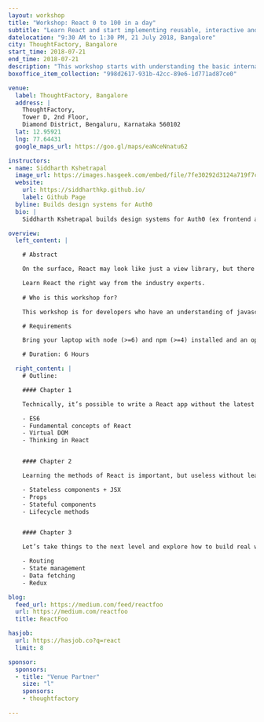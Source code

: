 ```yaml
---
layout: workshop
title: "Workshop: React 0 to 100 in a day"
subtitle: "Learn React and start implementing reusable, interactive and stateful UI components"
datelocation: "9:30 AM to 1:30 PM, 21 July 2018, Bangalore"
city: ThoughtFactory, Bangalore
start_time: 2018-07-21
end_time: 2018-07-21
description: "This workshop starts with understanding the basic internals of React before exploring how to \"think in React\", best practices and solutions to real problems that you will experience while building an application."
boxoffice_item_collection: "998d2617-931b-42cc-89e6-1d771ad87ce0"

venue:
  label: ThoughtFactory, Bangalore
  address: |
    ThoughtFactory,
    Tower D, 2nd Floor,
    Diamond District, Bengaluru, Karnataka 560102
  lat: 12.95921
  lng: 77.64431
  google_maps_url: https://goo.gl/maps/eaNceNnatu62

instructors:
- name: Siddharth Kshetrapal
  image_url: https://images.hasgeek.com/embed/file/7fe30292d3124a719f7cf163c1fff962
  website:
    url: https://siddharthkp.github.io/
    label: Github Page
  byline: Builds design systems for Auth0
  bio: |
    Siddharth Kshetrapal builds design systems for Auth0 (ex frontend architect at Practo). He is a regular speaker at javascript conferences (JSChannel, Reactfoo, CodeEurope, ReactFest London). He also co-organises React Bangalore.

overview:
  left_content: |

    # Abstract

    On the surface, React may look like just a view library, but there is big ecosystem that revolves around it. This workshop starts with understanding the basic internals of React before exploring how to “think in React”, best practices and solutions to real problems that you will experience while building an application.

    Learn React the right way from the industry experts.
    
    # Who is this workshop for?

    This workshop is for developers who have an understanding of javascript, looking to get started with React or moving from a different framework like angular, ember, etc.

    # Requirements

    Bring your laptop with node (>=6) and npm (>=4) installed and an open mind :)

    # Duration: 6 Hours

  right_content: |
    # Outline:

    #### Chapter 1

    Technically, it’s possible to write a React app without the latest version of JavaScript, but it won’t be easy. We’ll learn the good parts that make it easier to write maintainable code with React. Let’s also find the reason behind React’s popularity, what makes it so good?

    - ES6
    - Fundamental concepts of React
    - Virtual DOM
    - Thinking in React


    #### Chapter 2

    Learning the methods of React is important, but useless without learning how to “think in React”. Let’s understand the patterns that make your components extremely reusable and your application more declarative.

    - Stateless components + JSX
    - Props
    - Stateful components
    - Lifecycle methods


    #### Chapter 3

    Let’s take things to the next level and explore how to build real world applications that handle state and deal with data. If you have heard of state management libraries like redux or mobx, you’ll learn how and more importantly when to use them to get the maximum benefit.

    - Routing
    - State management
    - Data fetching
    - Redux

blog:
  feed_url: https://medium.com/feed/reactfoo
  url: https://medium.com/reactfoo
  title: ReactFoo

hasjob:
  url: https://hasjob.co?q=react
  limit: 8

sponsor:
  sponsors:
  - title: "Venue Partner"
    size: "l"
    sponsors:
    - thoughtfactory
    
---
```

